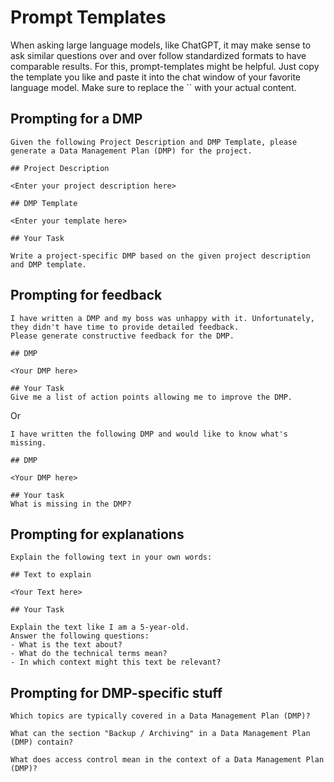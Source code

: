 # Prompt Templates

When asking large language models, like ChatGPT, it may make sense to ask similar questions over and over follow 
standardized formats to have comparable results. For this, prompt-templates might be helpful.
Just copy the template you like and paste it into the chat window of your favorite language model.
Make sure to replace the `<placeholders>´ with your actual content.

## Prompting for a DMP

```
Given the following Project Description and DMP Template, please generate a Data Management Plan (DMP) for the project.

## Project Description

<Enter your project description here>

## DMP Template

<Enter your template here>

## Your Task

Write a project-specific DMP based on the given project description and DMP template.
```

## Prompting for feedback

```
I have written a DMP and my boss was unhappy with it. Unfortunately, they didn't have time to provide detailed feedback. 
Please generate constructive feedback for the DMP.

## DMP

<Your DMP here>

## Your Task
Give me a list of action points allowing me to improve the DMP.
```

Or

```
I have written the following DMP and would like to know what's missing.

## DMP

<Your DMP here>

## Your task
What is missing in the DMP?
```

## Prompting for explanations

```
Explain the following text in your own words:

## Text to explain

<Your Text here>

## Your Task

Explain the text like I am a 5-year-old.
Answer the following questions:
- What is the text about?
- What do the technical terms mean?
- In which context might this text be relevant?
```

## Prompting for DMP-specific stuff

```
Which topics are typically covered in a Data Management Plan (DMP)?
```

```
What can the section "Backup / Archiving" in a Data Management Plan (DMP) contain?
```

```
What does access control mean in the context of a Data Management Plan (DMP)?
```

